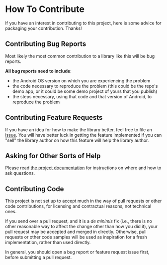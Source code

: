 # How To Contribute

If you have an interest in contributing to this project, here is some advice for packaging your contribution. Thanks!

## Contributing Bug Reports

Most likely the most common contribution to a library like this will be bug reports.

**All bug reports need to include**:

- the Android OS version on which you are experiencing the problem
- the code necessary to reproduce the problem (this could be the repo's demo app, or it could be some demo project of yours that you publish)
- the steps necessary, using that code and that version of Android, to reproduce the problem

## Contributing Feature Requests

If you have an idea for how to make the library better, feel free to file an [issue](../../issues).
You will have better luck in getting the feature implemented if you can "sell" the library author
on how this feature will help the library author.

## Asking for Other Sorts of Help

Please read [the project documentation](README.markdown#questions)
for instructions on where and how to ask questions.

## Contributing Code

This project is not set up to accept much in the way of pull requests or other code contributions, for
licensing and contractual reasons, not technical ones.

If you send over a pull request, and it is a *de minimis* fix (i.e., there is no other reasonable way to
affect the change other than how you did it), your pull request may be accepted and merged in directly.
Otherwise, pull requests or other code samples will be used as inspiration for a fresh implementation,
rather than used directly.

In general, you should open a bug report or feature request issue
first, before submitting a pull request.
